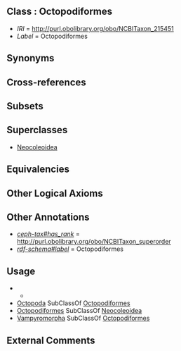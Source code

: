 
## Class : Octopodiformes

 * *IRI* = http://purl.obolibrary.org/obo/NCBITaxon_215451
 * *Label* = Octopodiformes

## Synonyms


## Cross-references


## Subsets


## Superclasses

 * [Neocoleoidea](../../NCBITaxon/49/NCBITaxon_215449.md)

## Equivalencies


## Other Logical Axioms


## Other Annotations

 * *[ceph-tax#has_rank](../../ceph-tax#has/nk/ceph-tax#has_rank.md)* = http://purl.obolibrary.org/obo/NCBITaxon_superorder
 * *[rdf-schema#label](../../el/rdf-schema#label.md)* = Octopodiformes

## Usage

 * -
 * [Octopoda](../../NCBITaxon/38/NCBITaxon_6638.md) SubClassOf [Octopodiformes](../../NCBITaxon/51/NCBITaxon_215451.md)
 * [Octopodiformes](../../NCBITaxon/51/NCBITaxon_215451.md) SubClassOf [Neocoleoidea](../../NCBITaxon/49/NCBITaxon_215449.md)
 * [Vampyromorpha](../../NCBITaxon/86/NCBITaxon_55286.md) SubClassOf [Octopodiformes](../../NCBITaxon/51/NCBITaxon_215451.md)

## External Comments

